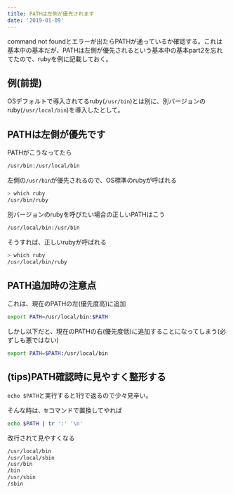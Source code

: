 ```yaml
---
title: PATHは左側が優先されます
date: '2019-01-09'
---
```


command not foundとエラーが出たらPATHが通っているか確認する。これは基本中の基本だが、PATHは左側が優先されるという基本中の基本part2を忘れてたので、rubyを例に記載しておく。
<!-- end -->

## 例(前提)
OSデフォルトで導入されてるruby(`/usr/bin`)とは別に、別バージョンのruby(`/usr/local/bin`)を導入したとして。

## PATHは左側が優先です

PATHがこうなってたら
```bash
/usr/bin:/usr/local/bin
```

左側の`/usr/bin`が優先されるので、OS標準のrubyが呼ばれる
```bash
> which ruby
/usr/bin/ruby
```

別バージョンのrubyを呼びたい場合の正しいPATHはこう
```bash
/usr/local/bin:/usr/bin
```

そうすれば、正しいrubyが呼ばれる
```bash
> which ruby
/usr/local/bin/ruby
```

## PATH追加時の注意点

これは、現在のPATHの左(優先度高)に追加
```bash
export PATH=/usr/local/bin:$PATH
```

しかし以下だと、現在のPATHの右(優先度低)に追加することになってしまう(必ずしも悪ではない)
```bash
export PATH=$PATH:/usr/local/bin
```

## (tips)PATH確認時に見やすく整形する

`echo $PATH`と実行すると1行で返るので少々見辛い。

そんな時は、trコマンドで置換してやれば
```bash
echo $PATH | tr ':' '\n'
```

改行されて見やすくなる

```bash
/usr/local/bin
/usr/local/sbin
/usr/bin
/bin
/usr/sbin
/sbin
```
